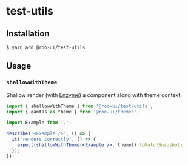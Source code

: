 # test-utils

## Installation

```shell
$ yarn add @roo-ui/test-utils
```

## Usage

### `shallowWithTheme`

Shallow render (with [Enzyme](http://airbnb.io/enzyme/)) a component along with theme context.

```jsx
import { shallowWithTheme } from '@roo-ui/test-utils';
import { qantas as theme } from '@roo-ui/themes';

import Example from '.';

describe('<Example />', () => {
  it('renders correctly', () => {
    expect(shallowWithTheme(<Example />, theme)).toMatchSnapshot;
  });
});
```
